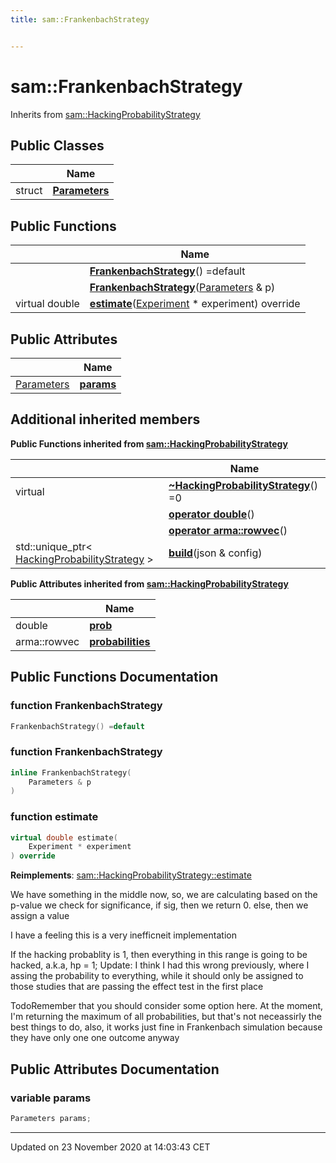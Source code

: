 ```yaml
---
title: sam::FrankenbachStrategy


---
```


# sam::FrankenbachStrategy








Inherits from [sam::HackingProbabilityStrategy](/doxygen/Classes/classsam_1_1_hacking_probability_strategy/)



## Public Classes

|                | Name           |
| -------------- | -------------- |
| struct | **[Parameters](/doxygen/Classes/structsam_1_1_frankenbach_strategy_1_1_parameters/)**  |








## Public Functions

|                | Name           |
| -------------- | -------------- |
|  | **[FrankenbachStrategy](/doxygen/Classes/classsam_1_1_frankenbach_strategy/#function-frankenbachstrategy)**() =default  |
|  | **[FrankenbachStrategy](/doxygen/Classes/classsam_1_1_frankenbach_strategy/#function-frankenbachstrategy)**([Parameters](/doxygen/Classes/structsam_1_1_frankenbach_strategy_1_1_parameters/) & p)  |
| virtual double | **[estimate](/doxygen/Classes/classsam_1_1_frankenbach_strategy/#function-estimate)**([Experiment](/doxygen/Classes/classsam_1_1_experiment/) * experiment) override  |


## Public Attributes

|                | Name           |
| -------------- | -------------- |
| [Parameters](/doxygen/Classes/structsam_1_1_frankenbach_strategy_1_1_parameters/) | **[params](/doxygen/Classes/classsam_1_1_frankenbach_strategy/#variable-params)**  |




## Additional inherited members










**Public Functions inherited from [sam::HackingProbabilityStrategy](/doxygen/Classes/classsam_1_1_hacking_probability_strategy/)**

|                | Name           |
| -------------- | -------------- |
| virtual  | **[~HackingProbabilityStrategy](/doxygen/Classes/classsam_1_1_hacking_probability_strategy/#function-~hackingprobabilitystrategy)**() =0  |
|  | **[operator double](/doxygen/Classes/classsam_1_1_hacking_probability_strategy/#function-operator-double)**()  |
|  | **[operator arma::rowvec](/doxygen/Classes/classsam_1_1_hacking_probability_strategy/#function-operator-armarowvec)**()  |
| std::unique_ptr< [HackingProbabilityStrategy](/doxygen/Classes/classsam_1_1_hacking_probability_strategy/) > | **[build](/doxygen/Classes/classsam_1_1_hacking_probability_strategy/#function-build)**(json & config)  |


**Public Attributes inherited from [sam::HackingProbabilityStrategy](/doxygen/Classes/classsam_1_1_hacking_probability_strategy/)**

|                | Name           |
| -------------- | -------------- |
| double | **[prob](/doxygen/Classes/classsam_1_1_hacking_probability_strategy/#variable-prob)**  |
| arma::rowvec | **[probabilities](/doxygen/Classes/classsam_1_1_hacking_probability_strategy/#variable-probabilities)**  |













## Public Functions Documentation

### function FrankenbachStrategy

```cpp
FrankenbachStrategy() =default
```





























### function FrankenbachStrategy

```cpp
inline FrankenbachStrategy(
    Parameters & p
)
```





























### function estimate

```cpp
virtual double estimate(
    Experiment * experiment
) override
```


























**Reimplements**: [sam::HackingProbabilityStrategy::estimate](/doxygen/Classes/classsam_1_1_hacking_probability_strategy/#function-estimate)



We have something in the middle now, so, we are calculating based on the p-value we check for significance, if sig, then we return 0. else, then we assign a value

I have a feeling this is a very inefficneit implementation

If the hacking probablity is 1, then everything in this range is going to be hacked, a.k.a, hp = 1; Update: I think I had this wrong previously, where I assing the probability to everything, while it should only be assigned to those studies that are passing the effect test in the first place

TodoRemember that you should consider some option here. At the moment, I'm returning the maximum of all probabilities, but that's not neceassirly the best things to do, also, it works just fine in Frankenbach simulation because they have only one one outcome anyway 



## Public Attributes Documentation

### variable params

```cpp
Parameters params;
```

































-------------------------------

Updated on 23 November 2020 at 14:03:43 CET